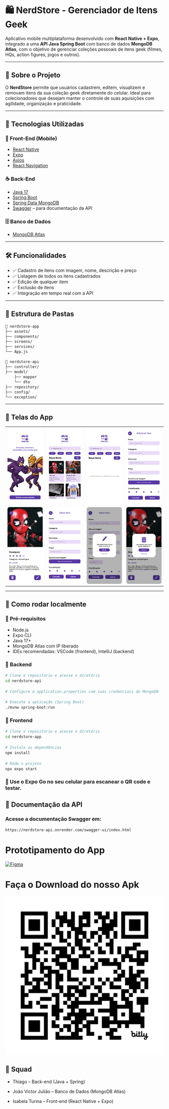 # 🛍️ NerdStore - Gerenciador de Itens Geek

Aplicativo mobile multiplataforma desenvolvido com **React Native + Expo**, integrado a uma **API Java Spring Boot** com banco de dados **MongoDB Atlas**, com o objetivo de gerenciar coleções pessoais de itens geek (filmes, HQs, action figures, jogos e outros).

---

## 📱 Sobre o Projeto

O **NerdStore** permite que usuários cadastrem, editem, visualizem e removam itens da sua coleção geek diretamente do celular. Ideal para colecionadores que desejam manter o controle de suas aquisições com agilidade, organização e praticidade.

---

## 🚀 Tecnologias Utilizadas

### 🔧 Front-End (Mobile)

- [React Native](https://reactnative.dev/)
- [Expo](https://expo.dev/)
- [Axios](https://axios-http.com/)
- [React Navigation](https://reactnavigation.org/)

### ☕ Back-End

- [Java 17](https://www.oracle.com/java/)
- [Spring Boot](https://spring.io/projects/spring-boot)
- [Spring Data MongoDB](https://spring.io/projects/spring-data-mongodb)
- [Swagger](https://swagger.io/) – para documentação da API

### 🗄️ Banco de Dados

- [MongoDB Atlas](https://www.mongodb.com/cloud/atlas)

---

## 🛠️ Funcionalidades

- ✅ Cadastro de itens com imagem, nome, descrição e preço
- ✅ Listagem de todos os itens cadastrados
- ✅ Edição de qualquer item
- ✅ Exclusão de itens
- ✅ Integração em tempo real com a API

---

## 📂 Estrutura de Pastas
```
📁 nerdstore-app
├── assets/
├── components/
├── screens/
├── services/
└── App.js

📁 nerdstore-api
├── controller/
├── model/
    ├── mapper
    └── dto
├── repository/
├── config/
└── exception/
```


---

## 📸 Telas do App

<table align="center">
    <tr>
        <td><img src="./img/inicial.png" alt="Apresentação" width="200"/></td>
        <td><img src="./img/Itens.png" alt="Itens" width="200"/></td>
        <td><img src="./img/Nenhum%20item%20adicionado.png" alt="Nenhum item adicionado" width="200"/></td>
        <td><img src="./img/Adicionar.png" alt="Postar item" width="200"/></td>
    </tr>
    <tr>
        <td><img src="./img/Item.png" alt="Item" width="200"/></td>
        <td><img src="./img/Alterar.png" alt="Alterar" width="200"/></td>
        <td><img src="./img/AlterarModal.png" alt="AlterarModal" width="200"/></td>
        <td><img src="./img/ExcluirModal.png" alt="ExcluirModal" width="200"/></td>
    </tr>
</table>

---

## 🧪 Como rodar localmente

### 🧰 Pré-requisitos

- Node.js
- Expo CLI
- Java 17+
- MongoDB Atlas com IP liberado
- IDEs recomendadas: VSCode (frontend), IntelliJ (backend)

### 🔧 Backend

```bash
# Clone o repositório e acesse o diretório
cd nerdstore-api

# Configure o application.properties com suas credenciais do MongoDB

# Execute a aplicação (Spring Boot)
./mvnw spring-boot:run
```

### 📱 Frontend
```bash
# Clone o repositório e acesse o diretório
cd nerdstore-app

# Instale as dependências
npm install

# Rode o projeto
npx expo start
```

### 🤳 Use o Expo Go no seu celular para escanear o QR code e testar.


## 📘 Documentação da API
### Acesse a documentação Swagger em:
```bash
https://nerdstore-api.onrender.com/swagger-ui/index.html
```

# Prototipamento do App
[![Figma](https://skillicons.dev/icons?i=figma&theme=light&perline=3)](https://www.figma.com/design/Cf2PmLNHyrTrRrY1gQF0CS/NerdStore?node-id=162-176&t=VdhVbNXiEw0vmBpX-0)

# Faça o Download do nosso Apk
<img src="./img/image.png" alt="QRcode" width="600" />

## 👥 Squad
- Thiago – Back-end (Java + Spring)

- João Victor Julião – Banco de Dados (MongoDB Atlas)

- Isabela Turina – Front-end (React Native + Expo)
